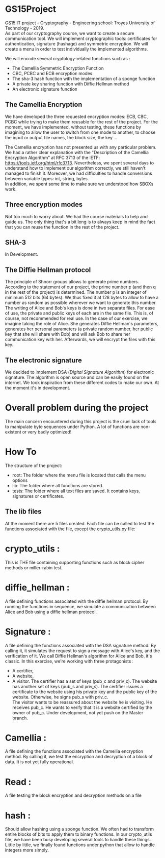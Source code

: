 # GS15Project
GS15 IT project - Cryptography - Engineering school: Troyes University of Technology - 2019.  
As part of our cryptography course, we want to create a secure communication tool. We will implement cryptographic tools: certificates for authentication, signature (hashage) and symmetric encryption. We will create a menu in order to test individually the implemented algorithms. 

We will encode several cryptology-related functions such as :
- The Camellia Symmetric Encryption Function
- CBC, PCBC and ECB encryption modes
- The sha-3 hash function with the implementation of a sponge function 
- A private key sharing function with Diffie Hellman method
- An electronic signature function


## The Camellia Encryption
We have developed the three requested encryption modes: ECB, CBC, PCBC while trying to make them reusable for the rest of the project. 
For the moment, we have implemented, without testing, these functions by imagining to allow the user to switch from one mode to another, to choose the input or output file names, the block size, the key ...

The Camellia encryption has not presented us with any particular problem. We had a rather clear explanation with the "Description of the Camellia Encryption Algorithm" at RFC 3713 of the IETF: https://tools.ietf.org/html/rfc3713. 
Nevertheless, we spent several days to understand how to implement our algorithm correctly, we still haven't managed to finish it. Moreover, we had difficulties to handle conversions between variable types: int, string, bytes.  
In addition, we spent some time to make sure we understood how SBOXs work.

## Three encryption modes

Not too much to worry about. We had the course materials to help and guide us. The only thing that's a bit long is to always keep in mind the fact that you can reuse the function in the rest of the project. 

## SHA-3 
In Development. 

## The Diffie Hellman protocol
The principle of Shnorr groups allows to generate prime numbers. According to the statement of our project, the prime number p (and then q in the rest of the project) is determined. The number p is an integer of minimum 512 bits (64 bytes). We thus fixed it at 128 bytes to allow to have a number as random as possible wherever we want to generate this number. 
The writing of Alice and Bob's keys is done in two separate files. For ease of use, the private and public keys of each are in the same file. This is, of course, not recommended for real use. 
In the case of our exercise, we imagine taking the role of Alice. She generates Diffie Hellman's parameters, generates her personal parameters (a private random number, her public key that she will share with Bob) and will ask Bob to share her communication key with her. 
Afterwards, we will encrypt the files with this key.

## The electronic signature
We decided to implement DSA (*Digital Signature Algorithm*) for electronic signature. The algorithm is open source and can be easily found on the internet. We took inspiration from these different codes to make our own. At the moment it's in development. 

# Overall problem during the project
The main concern encountered during this project is the cruel lack of tools to manipulate byte sequences under Python. A lot of functions are non-existent or very badly optimized! 

# How To

The structure of the project:

- root: The folder where the menu file is located that calls the menu options
- lib: The folder where all functions are stored.
- tests: The folder where all text files are saved. It contains keys, signatures or certificates.

## The lib files 
At the moment there are 5 files created. Each file can be called to test the functions associated with the file, except the crypto_utils.py file:

# crypto_utils : 
This is THE file containing supporting functions such as block cipher methods or miller-rabin test.

# diffie_hellman :
A file defining functions associated with the diffie hellman protocol. By running the functions in sequence, we simulate a communication between Alice and Bob using a diffie hellman protocol.

# Signature : 
A file defining the functions associated with the DSA signature method. By calling it, it simulates the request to sign a message with Alice's key, and the verification of it. 
We call Diffie Hellman's algorithm for Alice and Bob, it's classic. In this exercise, we're working with three protagonists : 
- A certifier, 
- A website, 
- A visitor. 
The certifier has a set of keys (pub_c and priv_c). 
The website has another set of keys (pub_s and priv_s).
The certifier issues a certificate to the website using his private key and the public key of the website. Otherwise, he signs pub_s with priv_c.  
The visitor wants to be reassured about the website he is visiting. He receives pub_c. He wants to verify that it is a website certified by the owner of pub_c. 
Under development, not yet push on the Master branch. 

# Camellia : 
A file defining the functions associated with the Camellia encryption method. By calling it, we test the encryption and decryption of a block of data. It is not yet fully operational. 

# Read : 
A file testing the block encryption and decryption methods on a file

# hash : 
Should allow hashing using a sponge function. 
We often had to transform entire blocks of bits to apply them to binary functions. 
In our crypto_utils file, we have been busy developing several tools to handle these things. Little by little, we finally found functions under python that allow to handle integers more simply. 
